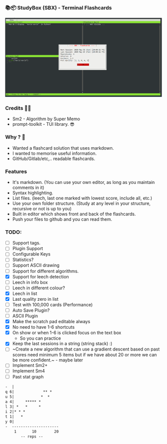 ### 📚📦 StudyBox (SBX) - Terminal Flashcards

![screenshot](https://github.com/JaDogg/sbx/blob/master/images/screenshot1.png?raw=true "Screenshot")

### Credits 🙇‍♂️
* Sm2 - Algorithm by Super Memo
* prompt-toolkit - TUI library. 😎

### Why ? 🤔
* Wanted a flashcard solution that uses markdown.
* I wanted to memorise useful information.
* GitHub/Gitlab/etc,.. readable flashcards.

### Features
* It's markdown. (You can use your own editor, as long as you maintain comments in it)
* Syntax highlighting.
* List files. (leech, last one marked with lowest score, include all, etc.)
* Use your own folder structure. (Study at any level in your structure, recursive or not is up to you)
* Built in editor which shows front and back of the flashcards.
* Push your files to github and you can read them.

### TODO:
* [ ] Support tags.
* [ ] Plugin Support
* [ ] Configurable Keys
* [ ] Statistics?
* [ ] Support ASCII drawing
* [ ] Support for different algorithms.
* [x] Support for leech detection
* [ ] Leech in info box
* [ ] Leech in different colour? 
* [x] Leech in list
* [x] Last quality zero in list
* [ ] Test with 100,000 cards (Performance)
* [ ] Auto Save Plugin?
* [ ] ASCII Plugin
* [x] Make the scratch pad editable always
* [x] No need to have 1-6 shortcuts
* [x] On show or when 1-6 is clicked focus on the text box
	* So you can practice
* [x] Keep the last sessions in a string (string stack) :)
* [ ] ~Create a new algorithm that can use a gradient descent based on past scores need minimum 5 items but if we have about 20 or more we can be more confident.~ - maybe later 
* [ ] Implement Sm2+ 
* [ ] Implement Sm4
* [ ] Past stat graph 
```
-  |
q 6|             ** *
u 5|            *  * 
a 4|     ***** * 
l 3| *   *     *
i 2|* * *
t 1|   *
y 0|
-  ---------------------
    1       10        20
       -- reps --
```
